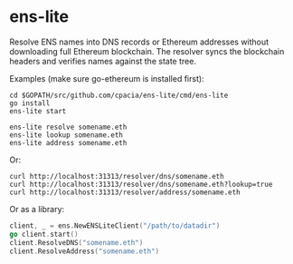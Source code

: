 # ens-lite
Resolve ENS names into DNS records or Ethereum addresses without downloading full Ethereum blockchain. The resolver syncs the blockchain headers and verifies names against
the state tree.

Examples (make sure go-ethereum is installed first):
```
cd $GOPATH/src/github.com/cpacia/ens-lite/cmd/ens-lite
go install
ens-lite start

ens-lite resolve somename.eth
ens-lite lookup somename.eth
ens-lite address somename.eth
```

Or:
```
curl http://localhost:31313/resolver/dns/somename.eth
curl http://localhost:31313/resolver/dns/somename.eth?lookup=true
curl http://localhost:31313/resolver/address/somename.eth
```

Or as a library:
```go
client, _ = ens.NewENSLiteClient("/path/to/datadir")
go client.start()
client.ResolveDNS("somename.eth")
client.ResolveAddress("somename.eth")
```
